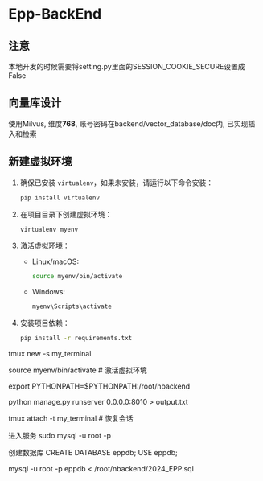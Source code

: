# Epp-BackEnd

## 注意

本地开发的时候需要将setting.py里面的SESSION_COOKIE_SECURE设置成False

## 向量库设计

使用Milvus, 维度**768**, 账号密码在backend/vector_database/doc内, 已实现插入和检索

## 新建虚拟环境

1. 确保已安装 `virtualenv`，如果未安装，请运行以下命令安装：
   ```bash
   pip install virtualenv
   ```

2. 在项目目录下创建虚拟环境：
   ```bash
   virtualenv myenv
   ```

3. 激活虚拟环境：
   - Linux/macOS:
     ```bash
     source myenv/bin/activate
     ```
   - Windows:
     ```bash
     myenv\Scripts\activate
     ```

4. 安装项目依赖：
   ```bash
   pip install -r requirements.txt
   ```

tmux new -s my_terminal

source myenv/bin/activate  # 激活虚拟环境


export PYTHONPATH=$PYTHONPATH:/root/nbackend

python manage.py runserver 0.0.0.0:8010 > output.txt

tmux attach -t my_terminal  # 恢复会话


进入服务
sudo mysql -u root -p

创建数据库
CREATE DATABASE eppdb;
USE eppdb;

mysql -u root -p eppdb < /root/nbackend/2024_EPP.sql
